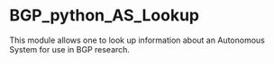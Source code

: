 # BGP_python_AS_Lookup

This module allows one to look up information about an Autonomous System for use in BGP research.
